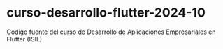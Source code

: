 # curso-desarrollo-flutter-2024-10
Codigo fuente del curso de Desarrollo de Aplicaciones Empresariales en Flutter (ISIL)